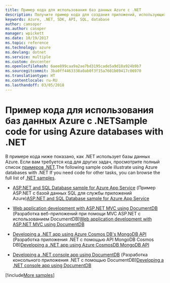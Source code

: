 ```yaml
---
title: Пример кода для использования баз данных Azure с .NET
description: Получите пример кода для создания приложений, использующих базы данных Azure, с помощью .NET.
keywords: Azure, .NET, SDK, API, SQL, database
author: camsoper
ms.author: casoper
manager: wpickett
ms.date: 10/19/2017
ms.topic: reference
ms.technology: azure
ms.devlang: dotnet
ms.service: multiple
ms.custom: devcenter
ms.openlocfilehash: 6aee899caa9a2ae7bd3195cade5a9d18a924b9b7
ms.sourcegitcommit: 3ba0ff4463338a0ab0f3f15a7601b89417c06970
ms.translationtype: HT
ms.contentlocale: ru-RU
ms.lasthandoff: 03/05/2018
---
```

# <a name="sample-code-for-using-azure-databases-with-net"></a><span data-ttu-id="7c32b-104">Пример кода для использования баз данных Azure с .NET</span><span class="sxs-lookup"><span data-stu-id="7c32b-104">Sample code for using Azure databases with .NET</span></span>

<span data-ttu-id="7c32b-105">В примере кода ниже показано, как .NET использует базы данных Azure. Если вам требуется код для других задач, просмотрите полный список [примеров .NET](https://azure.microsoft.com/resources/samples/?term=dotnet).</span><span class="sxs-lookup"><span data-stu-id="7c32b-105">The following sample code illustrate using Azure databases with .NET If you need code for other tasks, you can browse the full list of [.NET samples](https://azure.microsoft.com/resources/samples/?term=dotnet).</span></span>

- <span data-ttu-id="7c32b-106">[ASP.NET and SQL Database sample for Azure App Service](https://azure.microsoft.com/resources/samples/dotnet-sqldb-tutorial/) (Пример ASP.NET с базой данных SQL для службы приложений Azure)</span><span class="sxs-lookup"><span data-stu-id="7c32b-106">[ASP.NET and SQL Database sample for Azure App Service](https://azure.microsoft.com/resources/samples/dotnet-sqldb-tutorial/)</span></span>

- <span data-ttu-id="7c32b-107">[Web application development with ASP.NET MVC using DocumentDB](https://azure.microsoft.com/resources/samples/documentdb-dotnet-todo-app/) (Разработка веб-приложений при помощи MVC ASP.NET с использованием DocumentDB)</span><span class="sxs-lookup"><span data-stu-id="7c32b-107">[Web application development with ASP.NET MVC using DocumentDB](https://azure.microsoft.com/resources/samples/documentdb-dotnet-todo-app/)</span></span>

- <span data-ttu-id="7c32b-108">[Developing a .NET app using Azure Cosmos DB's MongoDB API](https://azure.microsoft.com/resources/samples/azure-cosmos-db-mongodb-dotnet-getting-started/) (Разработка приложения .NET с помощью API MongoDB Cosmos DB)</span><span class="sxs-lookup"><span data-stu-id="7c32b-108">[Developing a .NET app using Azure CosmosDB MongoDB API](https://azure.microsoft.com/resources/samples/azure-cosmos-db-mongodb-dotnet-getting-started/)</span></span>

- <span data-ttu-id="7c32b-109">[Developing a .NET console app using DocumentDB](https://azure.microsoft.com/resources/samples/documentdb-dotnet-getting-started/) (Разработка консольного приложения .NET с помощью DocumentDB)</span><span class="sxs-lookup"><span data-stu-id="7c32b-109">[Developing a .NET console app using DocumentDB](https://azure.microsoft.com/resources/samples/documentdb-dotnet-getting-started/)</span></span>

[!include[More samples](includes/more-samples.md)]

